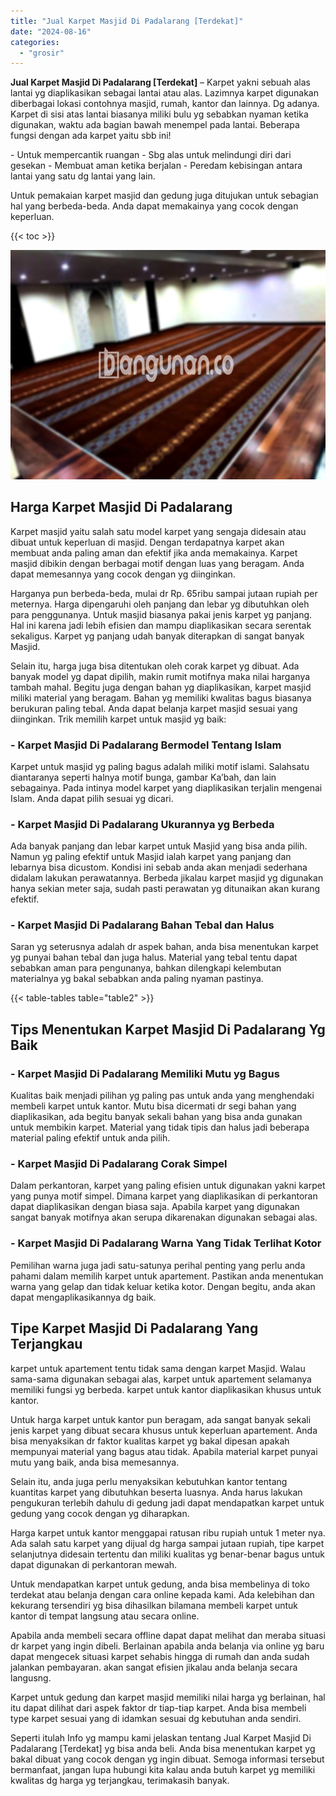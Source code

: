 ```yaml
---
title: "Jual Karpet Masjid Di Padalarang [Terdekat]"
date: "2024-08-16"
categories: 
  - "grosir"
---
```


**Jual Karpet Masjid Di Padalarang \[Terdekat\]** – Karpet yakni sebuah alas lantai yg diaplikasikan sebagai lantai atau alas. Lazimnya karpet digunakan diberbagai lokasi contohnya masjid, rumah, kantor dan lainnya. Dg adanya. Karpet di sisi atas lantai biasanya miliki bulu yg sebabkan nyaman ketika digunakan, waktu ada bagian bawah menempel pada lantai. Beberapa fungsi dengan ada karpet yaitu sbb ini!

\- Untuk mempercantik ruangan - Sbg alas untuk melindungi diri dari gesekan - Membuat aman ketika berjalan - Peredam kebisingan antara lantai yang satu dg lantai yang lain.

Untuk pemakaian karpet masjid dan gedung juga ditujukan untuk sebagian hal yang berbeda-beda. Anda dapat memakainya yang cocok dengan keperluan.

{{< toc >}}

![Jual Karpet Masjid Di Padalarang [Terdekat]](/images/grosir-karpet-murah-71.png)

## Harga Karpet Masjid Di Padalarang

Karpet masjid yaitu salah satu model karpet yang sengaja didesain atau dibuat untuk keperluan di masjid. Dengan terdapatnya karpet akan membuat anda paling aman dan efektif jika anda memakainya. Karpet masjid dibikin dengan berbagai motif dengan luas yang beragam. Anda dapat memesannya yang cocok dengan yg diinginkan.

Harganya pun berbeda-beda, mulai dr Rp. 65ribu sampai jutaan rupiah per meternya. Harga dipengaruhi oleh panjang dan lebar yg dibutuhkan oleh para penggunanya. Untuk masjid biasanya pakai jenis karpet yg panjang. Hal ini karena jadi lebih efisien dan mampu diaplikasikan secara serentak sekaligus. Karpet yg panjang udah banyak diterapkan di sangat banyak Masjid.

Selain itu, harga juga bisa ditentukan oleh corak karpet yg dibuat. Ada banyak model yg dapat dipilih, makin rumit motifnya maka nilai harganya tambah mahal. Begitu juga dengan bahan yg diaplikasikan, karpet masjid miliki material yang beragam. Bahan yg memiliki kwalitas bagus biasanya berukuran paling tebal. Anda dapat belanja karpet masjid sesuai yang diinginkan. Trik memilih karpet untuk masjid yg baik:

### \- Karpet Masjid Di Padalarang Bermodel Tentang Islam

Karpet untuk masjid yg paling bagus adalah miliki motif islami. Salahsatu diantaranya seperti halnya motif bunga, gambar Ka’bah, dan lain sebagainya. Pada intinya model karpet yang diaplikasikan terjalin mengenai Islam. Anda dapat pilih sesuai yg dicari.

### \- Karpet Masjid Di Padalarang Ukurannya yg Berbeda

Ada banyak panjang dan lebar karpet untuk Masjid yang bisa anda pilih. Namun yg paling efektif untuk Masjid ialah karpet yang panjang dan lebarnya bisa dicustom. Kondisi ini sebab anda akan menjadi sederhana didalam lakukan perawatannya. Berbeda jikalau karpet masjid yg digunakan hanya sekian meter saja, sudah pasti perawatan yg ditunaikan akan kurang efektif.

### \- Karpet Masjid Di Padalarang Bahan Tebal dan Halus

Saran yg seterusnya adalah dr aspek bahan, anda bisa menentukan karpet yg punyai bahan tebal dan juga halus. Material yang tebal tentu dapat sebabkan aman para pengunanya, bahkan dilengkapi kelembutan materialnya yg bakal sebabkan anda paling nyaman pastinya.

{{< table-tables table="table2" >}}

## Tips Menentukan Karpet Masjid Di Padalarang Yg Baik

### \- Karpet Masjid Di Padalarang Memiliki Mutu yg Bagus

Kualitas baik menjadi pilihan yg paling pas untuk anda yang menghendaki membeli karpet untuk kantor. Mutu bisa dicermati dr segi bahan yang diaplikasikan, ada begitu banyak sekali bahan yang bisa anda gunakan untuk membikin karpet. Material yang tidak tipis dan halus jadi beberapa material paling efektif untuk anda pilih.

### \- Karpet Masjid Di Padalarang Corak Simpel

Dalam perkantoran, karpet yang paling efisien untuk digunakan yakni karpet yang punya motif simpel. Dimana karpet yang diaplikasikan di perkantoran dapat diaplikasikan dengan biasa saja. Apabila karpet yang digunakan sangat banyak motifnya akan serupa dikarenakan digunakan sebagai alas.

### \- Karpet Masjid Di Padalarang Warna Yang Tidak Terlihat Kotor

Pemilihan warna juga jadi satu-satunya perihal penting yang perlu anda pahami dalam memilih karpet untuk apartement. Pastikan anda menentukan warna yang gelap dan tidak keluar ketika kotor. Dengan begitu, anda akan dapat mengaplikasikannya dg baik.

## Tipe Karpet Masjid Di Padalarang Yang Terjangkau

karpet untuk apartement tentu tidak sama dengan karpet Masjid. Walau sama-sama digunakan sebagai alas, karpet untuk apartement selamanya memiliki fungsi yg berbeda. karpet untuk kantor diaplikasikan khusus untuk kantor.

Untuk harga karpet untuk kantor pun beragam, ada sangat banyak sekali jenis karpet yang dibuat secara khusus untuk keperluan apartement. Anda bisa menyaksikan dr faktor kualitas karpet yg bakal dipesan apakah mempunyai material yang bagus atau tidak. Apabila material karpet punyai mutu yang baik, anda bisa memesannya.

Selain itu, anda juga perlu menyaksikan kebutuhkan kantor tentang kuantitas karpet yang dibutuhkan beserta luasnya. Anda harus lakukan pengukuran terlebih dahulu di gedung jadi dapat mendapatkan karpet untuk gedung yang cocok dengan yg diharapkan.

Harga karpet untuk kantor menggapai ratusan ribu rupiah untuk 1 meter nya. Ada salah satu karpet yang dijual dg harga sampai jutaan rupiah, tipe karpet selanjutnya didesain tertentu dan miliki kualitas yg benar-benar bagus untuk dapat digunakan di perkantoran mewah.

Untuk mendapatkan karpet untuk gedung, anda bisa membelinya di toko terdekat atau belanja dengan cara online kepada kami. Ada kelebihan dan kekurang tersendiri yg bisa dihasilkan bilamana membeli karpet untuk kantor di tempat langsung atau secara online.

Apabila anda membeli secara offline dapat dapat melihat dan meraba situasi dr karpet yang ingin dibeli. Berlainan apabila anda belanja via online yg baru dapat mengecek situasi karpet sehabis hingga di rumah dan anda sudah jalankan pembayaran. akan sangat efisien jikalau anda belanja secara langusng.

Karpet untuk gedung dan karpet masjid memiliki nilai harga yg berlainan, hal itu dapat dilihat dari aspek faktor dr tiap-tiap karpet. Anda bisa membeli type karpet sesuai yang di idamkan sesuai dg kebutuhan anda sendiri.

Seperti itulah Info yg mampu kami jelaskan tentang Jual Karpet Masjid Di Padalarang \[Terdekat\] yg bisa anda beli. Anda bisa menentukan karpet yg bakal dibuat yang cocok dengan yg ingin dibuat. Semoga informasi tersebut bermanfaat, jangan lupa hubungi kita kalau anda butuh karpet yg memiliki kwalitas dg harga yg terjangkau, terimakasih banyak.
